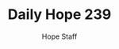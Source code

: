 ---
image: /assets/img/daily-hope-default-artwork.png
title: Daily Hope 239
number: 239
categories:
  - Daily Hope
author: Hope Staff
notes: Daily Hope 239
embed: >-
  EMBED_GOES_HERE
---